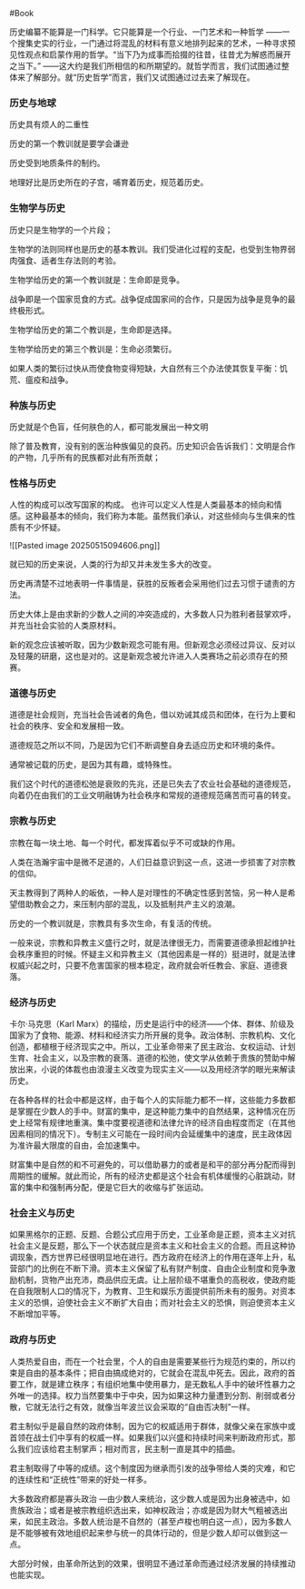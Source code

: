 #Book 




历史编纂不能算是一门科学。它只能算是一个行业、一门艺术和一种哲学 ——一个搜集史实的行业，一门通过将混乱的材料有意义地排列起来的艺术，一种寻求预见性观点和启蒙作用的哲学。“当下乃为成事而拾掇的往昔，往昔尤为解惑而展开之当下。” ——这大约是我们所相信的和所期望的。就哲学而言，我们试图通过整体来了解部分。就“历史哲学”而言，我们又试图通过过去来了解现在。


### 历史与地球

历史具有烦人的二重性

历史的第一个教训就是要学会谦逊

历史受到地质条件的制约。

地理好比是历史所在的子宫，哺育着历史，规范着历史。


### 生物学与历史

历史只是生物学的一个片段；

生物学的法则同样也是历史的基本教训。我们受进化过程的支配，也受到生物界弱肉强食、适者生存法则的考验。

生物学给历史的第一个教训就是：生命即是竞争。

战争即是一个国家觅食的方式。战争促成国家间的合作，只是因为战争是竞争的最终极形式。


生物学给历史的第二个教训是，生命即是选择。

生物学给历史的第三个教训是：生命必须繁衍。

如果人类的繁衍过快从而使食物变得短缺，大自然有三个办法使其恢复平衡：饥荒、瘟疫和战争。


### 种族与历史

历史就是个色盲，任何肤色的人，都可能发展出一种文明

除了普及教育，没有别的医治种族偏见的良药。历史知识会告诉我们：文明是合作的产物，几乎所有的民族都对此有所贡献；

### 性格与历史

人性的构成可以改写国家的构成。
也许可以定义人性是人类最基本的倾向和情感。这种最基本的倾向，我们称为本能。虽然我们承认，对这些倾向与生俱来的性质有不少怀疑。

![[Pasted image 20250515094606.png]]

就已知的历史来说，人类的行为却又并未发生多大的改变。

历史再清楚不过地表明一件事情是，获胜的反叛者会采用他们过去习惯于谴责的方法。

历史大体上是由求新的少数人之间的冲突造成的，大多数人只为胜利者鼓掌欢呼，并充当社会实验的人类原材料。


新的观念应该被听取，因为少数新观念可能有用。但新观念必须经过异议、反对以及轻蔑的研磨，这也是对的。这是新观念被允许进入人类赛场之前必须存在的预赛。


### 道德与历史

道德是社会规则，充当社会告诫者的角色，借以劝诫其成员和团体，在行为上要和社会的秩序、安全和发展相一致。

道德规范之所以不同，乃是因为它们不断调整自身去适应历史和环境的条件。

通常被记载的历史，是因为其有趣，或特殊性。

我们这个时代的道德松弛是衰败的先兆，还是已失去了农业社会基础的道德规范，向着仍在由我们的工业文明融铸为社会秩序和常规的道德规范痛苦而可喜的转变。

### 宗教与历史

宗教在每一块土地、每一个时代，都发挥着似乎不可或缺的作用。


人类在浩瀚宇宙中是微不足道的，人们日益意识到这一点，这进一步损害了对宗教的信仰。


天主教得到了两种人的皈依，一种人是对理性的不确定性感到苦恼，另一种人是希望借助教会之力，来压制内部的混乱，以及抵制共产主义的浪潮。


历史的一个教训就是，宗教具有多次生命，有复活的传统。

一般来说，宗教和异教主义盛行之时，就是法律很无力，而需要道德承担起维护社会秩序重担的时候。怀疑主义和异教主义（其他因素是一样的）挺进时，就是法律权威兴起之时，只要不危害国家的根本稳定，政府就会听任教会、家庭、道德衰落。



### 经济与历史


卡尔·马克思（Karl Marx）的描绘，历史是运行中的经济——个体、群体、阶级及国家为了食物、能源、材料和经济实力所开展的竞争。政治体制、宗教机构、文化创造，都植根于经济现实之中。所以，工业革命带来了民主政治、女权运动、计划生育、社会主义，以及宗教的衰落、道德的松弛，使文学从依赖于贵族的赞助中解放出来，小说的体裁也由浪漫主义改变为现实主义——以及用经济学的眼光来解读历史。


在各种各样的社会中都是这样，由于每个人的实际能力都不一样，这些能力多数都是掌握在少数人的手中。财富的集中，是这种能力集中的自然结果，这种情况在历史上经常有规律地重演。集中度要视道德和法律允许的经济自由程度而定（在其他因素相同的情况下）。专制主义可能在一段时间内会延缓集中的速度，民主政体因为准许最大限度的自由，会加速集中。

财富集中是自然的和不可避免的，可以借助暴力的或者是和平的部分再分配而得到周期性的缓解。就此而论，所有的经济史都是这个社会有机体缓慢的心脏跳动，财富的集中和强制再分配，便是它巨大的收缩与扩张运动。


### 社会主义与历史

如果黑格尔的正题、反题、合题公式应用于历史，工业革命是正题，资本主义对抗社会主义是反题，那么下一个状态就应是资本主义和社会主义的合题。而且这种协调现象，西方世界已经很明显地在进行。西方政府在经济上的作用在逐年上升，私营部门的比例在不断下滑。资本主义保留了私有财产制度、自由企业制度和竞争激励机制，货物产出充沛，商品供应无虞。让上层阶级不堪重负的高税收，使政府能在自我限制人口的情况下，为教育、卫生和娱乐方面提供前所未有的服务。对资本主义的恐惧，迫使社会主义不断扩大自由；而对社会主义的恐惧，则迫使资本主义不断增加平等。



### 政府与历史

人类热爱自由，而在一个社会里，个人的自由是需要某些行为规范约束的，所以约束是自由的基本条件；把自由搞成绝对的，它就会在混乱中死去。因此，政府的首要工作，就是建立秩序；有组织地集中使用暴力，是无数私人手中的破坏性暴力之外唯一的选择。权力当然要集中于中央，因为如果这种力量遭到分割、削弱或者分散，它就无法行之有效，就像当年波兰议会采取的“自由否决制”一样。


君主制似乎是最自然的政府体制，因为它的权威适用于群体，就像父亲在家族中或首领在战士们中享有的权威一样。如果我们以兴盛和持续时间来判断政府形式，那么我们应该给君主制掌声；相对而言，民主制一直是其中的插曲。


君主制取得了中等的成绩。这个制度因为继承而引发的战争带给人类的灾难，和它的连续性和“正统性”带来的好处一样多。


大多数政府都是寡头政治 —由少数人来统治，这少数人或是因为出身被选中，如贵族政治；或者是被宗教组织选出来，如神权政治；亦或是因为财大气粗被选出来，如民主政治。多数人统治是不自然的（甚至卢梭也明白这一点），因为多数人是不能够被有效地组织起来参与统一的具体行动的，但是少数人却可以做到这一点。

大部分时候，由革命所达到的效果，很明显不通过革命而通过经济发展的持续推动也能实现。

























































